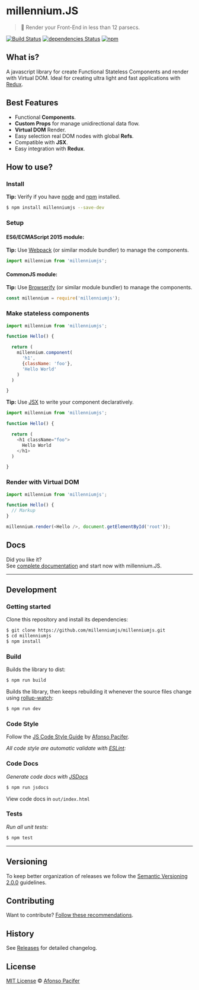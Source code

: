 # millennium.JS

> :rocket: Render your Front-End in less than 12 parsecs.

[![Build Status](https://travis-ci.org/millenniumjs/millenniumjs.svg?branch=master)](https://travis-ci.org/millenniumjs/millenniumjs)
[![dependencies Status](https://david-dm.org/millenniumjs/millenniumjs/status.svg)](https://david-dm.org/millenniumjs/millenniumjs)
[![npm](https://img.shields.io/npm/v/millenniumjs.svg)](https://www.npmjs.com/package/millenniumjs)

## What is?

A javascript library for create Functional Stateless Components and render with Virtual DOM. Ideal for creating ultra light and fast applications with [Redux](http://redux.js.org/).

## Best Features

- Functional **Components**.
- **Custom Props** for manage unidirectional data flow.
- **Virtual DOM** Render.
- Easy selection real DOM nodes with global **Refs**.
- Compatible with **JSX**.
- Easy integration with **Redux**.

## How to use?

### Install

**Tip:** Verify if you have [node](http://nodejs.org/) and [npm](https://www.npmjs.org/) installed.

```sh
$ npm install millenniumjs --save-dev
```

### Setup

#### ES6/ECMAScript 2015 module:

**Tip:** Use [Webpack](https://webpack.github.io/) (or similar module bundler) to manage the components.

```js
import millennium from 'millenniumjs';
```

#### CommonJS module:

**Tip:** Use [Browserify](http://browserify.org/) (or similar module bundler) to manage the components.

```js
const millennium = require('millenniumjs');
```

### Make stateless components

```js
import millennium from 'millenniumjs';

function Hello() {

  return (
    millennium.component(
      'h1',
      {className: 'foo'},
      'Hello World'
    )
  )

}
```

**Tip:** Use [JSX](https://jsx.github.io/) to write your component declaratively.

```js
import millennium from 'millenniumjs';

function Hello() {

  return (
    <h1 className="foo">
      Hello World
    </h1>
  )

}
```

### Render with Virtual DOM

```js
import millennium from 'millenniumjs';

function Hello() {
  // Markup
}

millennium.render(<Hello />, document.getElementById('root'));
```

## Docs

Did you like it?<br>
See [complete documentation](http://millenniumjs.github.io/) and start now with millennium.JS.

<hr>

## Development

### Getting started

Clone this repository and install its dependencies:

```sh
$ git clone https://github.com/millenniumjs/millenniumjs.git
$ cd millenniumjs
$ npm install
```
### Build

Builds the library to dist:

```sh
$ npm run build
```

Builds the library, then keeps rebuilding it whenever the source files change using [rollup-watch](https://github.com/rollup/rollup-watch):

```sh
$ npm run dev
```

### Code Style

Follow the [JS Code Style Guide](https://github.com/afonsopacifer/code-style-guide/blob/master/js/JS.md) by [Afonso Pacifer](https://github.com/afonsopacifer).

*All code style are automatic validate with [ESLint](http://eslint.org/):*

### Code Docs

*Generate code docs with [JSDocs](http://usejsdoc.org/)*

```sh
$ npm run jsdocs
```

View code docs in `out/index.html`

### Tests

*Run all unit tests:*

```sh
$ npm test
```

<hr>

## Versioning

To keep better organization of releases we follow the [Semantic Versioning 2.0.0](http://semver.org/) guidelines.

## Contributing

Want to contribute? [Follow these recommendations](https://github.com/millenniumjs/millenniumjs/blob/master/CONTRIBUTING.md).

## History

See [Releases](https://github.com/millenniumjs/millenniumjs/releases) for detailed changelog.

## License

[MIT License](https://github.com/millenniumjs/millenniumjs/blob/master/LICENSE.md) © [Afonso Pacifer](https://github.com/afonsopacifer)
